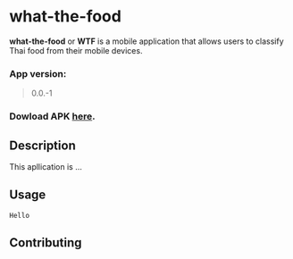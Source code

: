 # what-the-food

**what-the-food** or **WTF** is a mobile application that allows users to classify Thai food from their mobile devices.
### App version:
> 0.0.-1
### Dowload APK [here](https://github.com/paleumm/what-the-food/raw/wtf-andriod-app/wtf_app/app/release/app-release.apk).

## Description

This apllication is ...

## Usage

```
Hello
```

## Contributing
